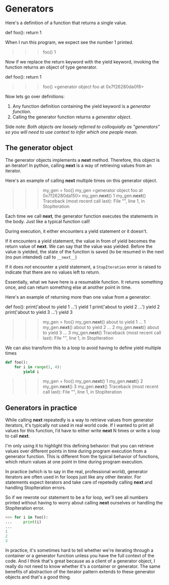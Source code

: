 # Generators

Here's a definition of a function that returns a single value.

def foo(): 
	return 1

 When I run this program, we expect see the number 1 printed.

>>> foo()
1

Now if we replace the return keyword with the yield keyword, invoking the function returns an object of type generator.

def foo(): 
	return 1

>>> foo()
<generator object foo at 0x7f26280da0f8>

Now lets go over definitions:

1) Any function definition containing the yield keyword is a _generator function_.
2) Calling the generator function returns a _generator object_. 

Side note: _Both objects are loosely referred to colloquially as "generators" so you will need to use context to infer which one people mean._

## The generator object

The generator objects implements a __next__ method. Therefore, this object is an iterator! In python, calling __next__ is a way of retrieving values from an iterator. 

Here's an example of calling __next__ multiple times on this generator object.

>>> my_gen = foo()
>>> my_gen
<generator object foo at 0x7f26280da150>
>>> my_gen.__next__()
1
>>> my_gen.__next__()
Traceback (most recent call last):
  File "<stdin>", line 1, in <module>
StopIteration

Each time we call __next__, the generator function executes the statements in the body. Just like a typical function call!

During execution, it either encounters a yield statement or it doesn't. 

If it encounters a yield statement, the value in from of yield becomes the return value of __next__. We can say that the value was yielded. Before the value is yielded, the state of the function is saved (to be resumed in the next (no pun intended) call to `__next__`)

If it does _not_ encounter a yield statement, a `StopIteration` error is raised to indicate that there are no values left to return.

Essentially, what we have here is a resumable function. It returns something once, and can return something else at another point in time.

Here's an example of returning more than one value from a generator:

def foo(): 
	print('about to yield 1 ...')
	yield 1 
	print('about to yield 2 ...')
	yield 2 
	print('about to yield 3 ...')
	yield 3

>>> my_gen = foo()
>>> my_gen.__next__()
about to yield 1 ...
1
>>> my_gen.__next__()
about to yield 2 ...
2
>>> my_gen.__next__()
about to yield 3 ...
3
>>> my_gen.__next__()
Traceback (most recent call last):
  File "<stdin>", line 1, in <module>
StopIteration

We can also transform this to a loop to avoid having to define yield multiple times

```python
def foo():
	for i in range(1, 4):
		yield i 
```

>>> my_gen = foo()
>>> my_gen.__next__()
1
>>> my_gen.__next__()
2
>>> my_gen.__next__()
3
>>> my_gen.__next__()
Traceback (most recent call last):
  File "<stdin>", line 1, in <module>
StopIteration


## Generators in practice

While calling __next__ repeatedly is a way to retrieve values from generator iterators, it's typically not used in real world code. If I wanted to print all values for this function, I’d have to either write __next__ N times or write a loop to call __next__.

I'm only using it to highlight this defining behavior: that you can retrieve values over different points in time during program execution from a generator function. This is different from the typical behavior of functions, which return values at one point in time during program execution.

In practice (which is to say in the real, professional world), generator iterators are often used in for loops just like any other iterator. For statements expect iterators and take care of repetedly calling __next__ and handling StopIteration errors.

So if we rewrote our statement to be a for loop, we'll see all numbers printed without having to worry about calling __next__ ourselves or handling the StopIteration error.

```python
>>> for i in foo():
...     print(i)
... 
1
2
3
```

In practice, it's sometimes hard to tell whether we're iterating through a container or a generator function unless you have the full context of the code. And I think that's great because as a client of a generator object, I really do not need to know whether it's a container or generator. The same benefits of abstraction of the iterator pattern extends to these generator objects and that's a good thing.